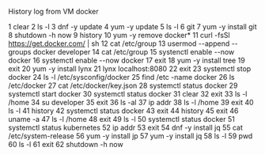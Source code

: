
History log from VM docker

1  clear
2  ls -l
3  dnf -y update
4  yum -y update
5  ls -l
6  git
7  yum -y install git
8  shutdown -h now
9  history
10  yum -y remove docker*
11  curl -fsSl https://get.docker.com/ | sh
12  cat /etc/group
13  usermod --append --groups docker developer
14  cat /etc/group
15  systenctl enable --now docker
16  systemctl enable --now docker
17  exit
18  yum -y install tree
19  exit
20  yum -y install lynx
21  lynx localhost:8080
22  exit
23  systemctl stop docker
24  ls -l /etc/sysconfig/docker
25  find /etc -name docker
26  ls /etc/docker
27  cat /etc/docker/key.json
28  systemctl status docker
29  systemctl start docker
30  systemctl status docker
31  clear
32  exit
33  ls -l /home
34  su developer
35  exit
36  ls -al
37  ip addr
38  ls -l /home
39  exit
40  ls -l
41  history
42  systemctl status docker
43  exit
44  history
45  exit
46  uname -a
47  ls -l /home
48  exit
49  ls -l
50  systemctl status docker
51  systemctl status kubernetes
52  ip addr
53  exit
54  dnf -y install jq
55  cat /etc/system-release
56  yum -y install jp
57  yum -y install jq
58  ls -l
59  pwd
60  ls -l
61  exit
62  shutdown -h now
